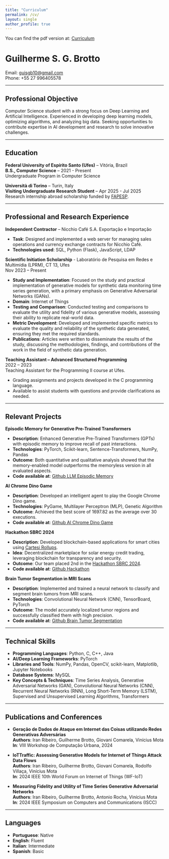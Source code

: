 ```yaml
---
title: "Curriculum"
permalink: /cv/
layout: single
author_profile: true
---
```


You can find the pdf version at: [Curriculum](https://guilherme751.github.io/assets/documents/GuilhermeCurriculum.pdf)

# Guilherme S. G. Brotto
Email: guisgb10@gmail.com  
Phone: +55 27 996405578

---

## Professional Objective
Computer Science student with a strong focus on Deep Learning and Artificial Intelligence. Experienced in developing deep learning models, optimizing algorithms, and analyzing big data. Seeking opportunities to contribute expertise in AI development and research to solve innovative challenges.

---

## Education

**Federal University of Espírito Santo (Ufes)** – Vitória, Brazil  
**B.S., Computer Science** – 2021 - Present  
Undergraduate Program in Computer Science  

**Università di Torino** – Turin, Italy  
**Visiting Undergraduate Research Student** – Apr 2025 - Jul 2025  
Research internship abroad scholarship funded by [FAPESP](https://fapesp.br/en).

---

## Professional and Research Experience

**Independent Contractor** – Nicchio Café S.A. Exportação e Importação  
- **Task**: Designed and implemented a web server for managing sales operations and currency exchange contracts for Nicchio Café.  
- **Technologies used**: SQL, Python (Flask), JavaScript, LDAP

**Scientific Initiation Scholarship** - Laboratório de Pesquisa em Redes e Multimídia (LPRM), CT 13, Ufes  
Nov 2023 – Present

- **Study and Implementation**: Focused on the study and practical implementation of generative models for synthetic data monitoring time series generation, with a primary emphasis on Generative Adversarial Networks (GANs).  
- **Domain**: Internet of Things  
- **Testing and Comparison**: Conducted testing and comparisons to evaluate the utility and fidelity of various generative models, assessing their ability to replicate real-world data.  
- **Metric Development**: Developed and implemented specific metrics to evaluate the quality and reliability of the synthetic data generated, ensuring they met the required standards.  
- **Publications**: Articles were written to disseminate the results of the study, discussing the methodologies, findings, and contributions of the work in the field of synthetic data generation.



**Teaching Assistant – Advanced Structured Programming**  
2022 – 2023  
Teaching Assistant for the Programming II course at Ufes.  
- Grading assignments and projects developed in the C programming language.  
- Available to assist students with questions and provide clarifications as needed.


---

## Relevant Projects

**Episodic Memory for Generative Pre-Trained Transformers**  
- **Description**: Enhanced Generative Pre-Trained Transformers (GPTs) with episodic memory to improve recall of past interactions.  
- **Technologies**: PyTorch, Scikit-learn, Sentence-Transformers, NumPy, Pandas  
- **Outcome**: Both quantitative and qualitative analysis showed that the memory-enabled model outperforms the memoryless version in all evaluated aspects.  
- **Code available at**: [Github LLM Episodic Memory](https://github.com/gbladislau/LLM-Episodic-Memory/tree/main)

**AI Chrome Dino Game**  
- **Description**: Developed an intelligent agent to play the Google Chrome Dino game.  
- **Technologies**: PyGame, Multilayer Perceptron (MLP), Genetic Algorithm  
- **Outcome**: Achieved the best score of 1697.82 as the average over 30 executions.  
- **Code available at**: [Github AI Chrome Dino Game](https://github.com/guilherme751/AI-CHROME-DINO-GAME-Python)

**Hackathon SBRC 2024**  
- **Description**: Developed blockchain-based applications for smart cities using [Cartesi Rollups](https://cartesi.io/).  
- **Idea**: Decentralized marketplace for solar energy credit trading, leveraging blockchain for transparency and security.  
- **Outcome**: Our team placed 2nd in the [Hackathon SBRC 2024](https://sbrc.sbc.org.br/2024/hackathon.html).  
- **Code available at**: [Github Hackathon](https://github.com/VitorSpa/hackathon-cartesi)

**Brain Tumor Segmentation in MRI Scans**  
- **Description**: Implemented and trained a neural network to classify and segment brain tumors from MRI scans.  
- **Technologies**: Convolutional Neural Network (CNN), TensorBoard, PyTorch  
- **Outcome**: The model accurately localized tumor regions and successfully classified them with high precision.  
- **Code available at**: [Github Brain Tumor Segmentation](https://github.com/intel-comp-saude-ufes/2024-1-P2-Magnetic-Resonance-Imaging-Brain-Tumor)

---

## Technical Skills
- **Programming Languages**: Python, C, C++, Java  
- **AI/Deep Learning Frameworks**: PyTorch  
- **Libraries and Tools**: NumPy, Pandas, OpenCV, scikit-learn, Matplotlib, Jupyter Notebooks  
- **Database Systems**: MySQL  
- **Key Concepts & Techniques**: Time Series Analysis, Generative Adversarial Networks (GAN), Convolutional Neural Networks (CNN), Recurrent Neural Networks (RNN), Long Short-Term Memory (LSTM), Supervised and Unsupervised Learning Algorithms, Transformers

---

## Publications and Conferences
- **Geração de Dados de Ataque em Internet das Coisas utilizando Redes Generativas Adversárias**  
  **Authors**: Iran Ribeiro, Guilherme Brotto, Giovani Comarela, Vinícius Mota  
  **In**: VIII Workshop de Computação Urbana, 2024  

- **IoTTraffic: Assessing Generative Models for Internet of Things Attack Data Flows**  
  **Authors**: Iran Ribeiro, Guilherme Brotto, Giovani Comarela, Rodolfo Villaça, Vinícius Mota  
  **In**: 2024 IEEE 10th World Forum on Internet of Things (WF-IoT)

- **Measuring Fidelity and Utility of Time Series Generative Adversarial Networks**  
  **Authors**: Iran Ribeiro, Guilherme Brotto, Antonio Rocha, Vinícius Mota  
  **In**: 2024 IEEE Symposium on Computers and Communications (ISCC)

---

## Languages
- **Portuguese**: Native  
- **English**: Fluent  
- **Italian**: Intermediate
- **Spanish**: Basic  

